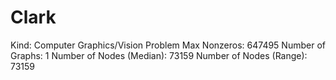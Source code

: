 # Clark

Kind: Computer Graphics/Vision Problem
Max Nonzeros: 647495
Number of Graphs: 1
Number of Nodes (Median): 73159
Number of Nodes (Range): 73159